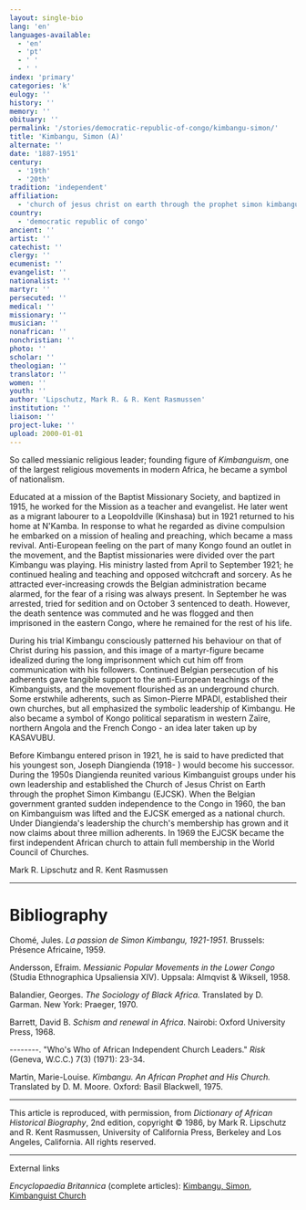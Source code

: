 ```yaml
---
layout: single-bio
lang: 'en'
languages-available:
  - 'en'
  - 'pt'
  - ' '
  - ' '
index: 'primary'
categories: 'k'
eulogy: ''
history: ''
memory: ''
obituary: ''
permalink: '/stories/democratic-republic-of-congo/kimbangu-simon/'
title: 'Kimbangu, Simon (A)'
alternate: ''
date: '1887-1951'
century:
  - '19th'
  - '20th'
tradition: 'independent'
affiliation:
  - 'church of jesus christ on earth through the prophet simon kimbangu'
country:
  - 'democratic republic of congo'
ancient: ''
artist: ''
catechist: ''
clergy: ''
ecumenist: ''
evangelist: ''
nationalist: ''
martyr: ''
persecuted: ''
medical: ''
missionary: ''
musician: ''
nonafrican: ''
nonchristian: ''
photo: ''
scholar: ''
theologian: ''
translator: ''
women: ''
youth: ''
author: 'Lipschutz, Mark R. & R. Kent Rasmussen'
institution: ''
liaison: ''
project-luke: ''
upload: 2000-01-01
---
```



So called messianic religious leader; founding figure of *Kimbanguism*, one of the largest religious movements in modern Africa, he became a symbol of nationalism.

Educated at a mission of the Baptist Missionary Society, and baptized in 1915, he worked  for the Mission as a teacher and evangelist.  He later went as a migrant labourer to a Leopoldville (Kinshasa) but in 1921 returned to his home at N'Kamba.  In response to what he regarded as divine compulsion he embarked on a mission of healing and preaching, which became a mass revival.  Anti-European feeling on the part of many Kongo found an outlet in the movement, and the Baptist missionaries were divided over the part Kimbangu was playing.  His ministry lasted from April to September 1921; he continued  healing and teaching and opposed witchcraft and sorcery.  As he attracted ever-increasing crowds the Belgian administration became alarmed, for the fear of  a rising was always present.  In September he was arrested, tried for sedition and on October 3 sentenced to death.  However, the death sentence was commuted and he was flogged and then imprisoned in the eastern Congo, where he remained for the rest of his life.

During his trial Kimbangu consciously  patterned his behaviour on that of Christ during his passion, and this image of a martyr-figure became idealized during the long imprisonment which cut him off from communication with his followers.  Continued Belgian persecution of his adherents gave tangible support to the anti-European teachings of the Kimbanguists, and  the movement flourished as an underground church.  Some erstwhile adherents, such as Simon-Pierre MPADI, established their own churches, but all emphasized the symbolic leadership of Kimbangu.  He also became a symbol of Kongo political separatism in western Za&iuml;re, northern Angola and the French Congo - an idea later taken up by KASAVUBU.

Before Kimbangu entered prison in 1921, he is said to have predicted that his youngest son, Joseph Diangienda (1918-   ) would become his successor.  During the 1950s Diangienda reunited various Kimbanguist groups under his own leadership and established the Church of Jesus Christ on Earth through the  prophet Simon Kimbangu (EJCSK).  When the Belgian government granted sudden independence to the Congo in 1960, the ban on Kimbanguism was lifted and the EJCSK emerged as a national church.  Under Diangienda's leadership the church's membership has grown and it now claims about three million adherents.  In 1969 the  EJCSK became the first independent African church to attain full membership in the World Council of Churches.

Mark R. Lipschutz and R. Kent Rasmussen

---

# Bibliography

Chomé, Jules.  *La passion de Simon Kimbangu, 1921-1951.*  Brussels:  Présence Africaine, 1959.

Andersson, Efraim.  *Messianic Popular Movements in the Lower Congo* (Studia Ethnographica Upsaliensia XIV).  Uppsala: Almqvist & Wiksell, 1958.

Balandier, Georges.  *The  Sociology of Black Africa.*  Translated by D. Garman.  New York: Praeger, 1970.

Barrett, David B.  *Schism and renewal in Africa*.  Nairobi: Oxford University Press, 1968.

--------.   "Who's Who of African Independent Church Leaders."  *Risk* (Geneva, W.C.C.) 7(3) (1971): 23-34.

Martin, Marie-Louise.  *Kimbangu.  An African Prophet and His Church.*  Translated by D. M. Moore.  Oxford: Basil Blackwell, 1975.

---

This article is reproduced, with permission, from *Dictionary of African Historical Biography*, 2nd edition, copyright &copy; 1986, by Mark R. Lipschutz and R. Kent Rasmussen,  University of California Press, Berkeley and Los Angeles, California.  All rights reserved.

---

External links

*Encyclopaedia Britannica*  (complete articles):  [Kimbangu, Simon](http://www.britannica.com/eb/article-9045460/Simon-Kimbangu),  [Kimbanguist Church](http://www.britannica.com/eb/article-9045461/Kimbanguist-Church)